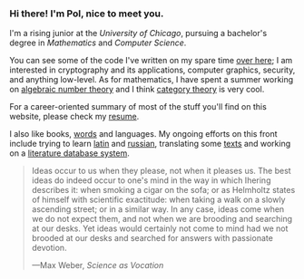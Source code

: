 ### Hi there! I'm Pol, nice to meet you.

I'm a rising junior at the *University of Chicago*, pursuing a bachelor's degree in *Mathematics* and *Computer Science*.

You can see some of the code I've written on my spare time [over here](/about#projects); I am interested in cryptography and its applications, computer graphics, security, and anything low-level. As for mathematics, I have spent a summer working on [algebraic number theory](/blog/algebraic-number-theory) and I think [category theory](/blog/category-theory) is very cool.

For a career-oriented summary of most of the stuff you'll find on this website, please check my [resume](/polgomez_CV.pdf).

I also like books, [words](/words) and languages. My ongoing efforts on this front include trying to learn [latin](/latin) and [russian](/russian), translating some [texts](/translations) and working on a [literature database system](/blog/litdb).

> Ideas occur to us when they please, not when it pleases us. The best ideas do indeed occur to one's mind in the way in which Ihering describes it: when smoking a cigar on the sofa; or as Helmholtz states of himself with scientific exactitude: when taking a walk on a slowly ascending street; or in a similar  way. In any case, ideas come when we do not expect them, and not when we are brooding and searching at our desks. Yet ideas would certainly not come to mind had we not brooded at our desks and searched for answers with passionate devotion.
> <br><p class="has-text-right">—Max Weber, <i>Science as Vocation</i></p>
